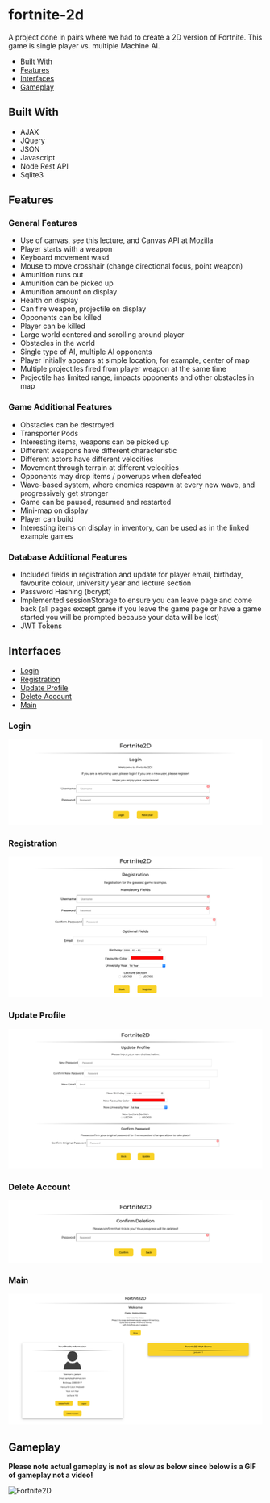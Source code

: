 # fortnite-2d

A project done in pairs where we had to create a 2D version of Fortnite. This game is single player vs. multiple Machine AI.

* [Built With](#built-with)
* [Features](#features)
* [Interfaces](#interfaces)
* [Gameplay](#gameplay)

## Built With

* AJAX
* JQuery
* JSON
* Javascript
* Node Rest API
* Sqlite3

## Features

### General Features
* Use of canvas, see this lecture, and Canvas API at Mozilla
* Player starts with a weapon
* Keyboard movement wasd
* Mouse to move crosshair (change directional focus, point weapon)
* Amunition runs out
* Amunition can be picked up
* Amunition amount on display
* Health on display
* Can fire weapon, projectile on display
* Opponents can be killed
* Player can be killed
* Large world centered and scrolling around player
* Obstacles in the world
* Single type of AI, multiple AI opponents
* Player initially appears at simple location, for example, center of map
* Multiple projectiles fired from player weapon at the same time
* Projectile has limited range, impacts opponents and other obstacles in map

### Game Additional Features
* Obstacles can be destroyed
* Transporter Pods
* Interesting items, weapons can be picked up
* Different weapons have different characteristic
* Different actors have different velocities
* Movement through terrain at different velocities
* Opponents may drop items / powerups when defeated
* Wave-based system, where enemies respawn at every new wave, and progressively get stronger
* Game can be paused, resumed and restarted
* Mini-map on display
* Player can build
* Interesting items on display in inventory, can be used as in the linked example games

### Database Additional Features
* Included fields in registration and update for player email, birthday, favourite colour, university year and lecture section
* Password Hashing (bcrypt)
* Implemented sessionStorage to ensure you can leave page and come back (all pages except game if you leave the game page or have a game started you will be prompted because your data will be lost)
* JWT Tokens

## Interfaces

* [Login](#login)
* [Registration](#registration)
* [Update Profile](#update-profile)
* [Delete Account](#delete-account)
* [Main](#main)

### Login

![Login](images/login.png)

### Registration

![Registration](images/registration.png)

### Update Profile

![Update Profile](images/update.png)

### Delete Account

![Delete Account](images/delete.png)

### Main

![Main](images/main.png)

## Gameplay
**Please note actual gameplay is not as slow as below since below is a GIF of gameplay not a video!**

![Fortnite2D](images/gameplay.gif)
